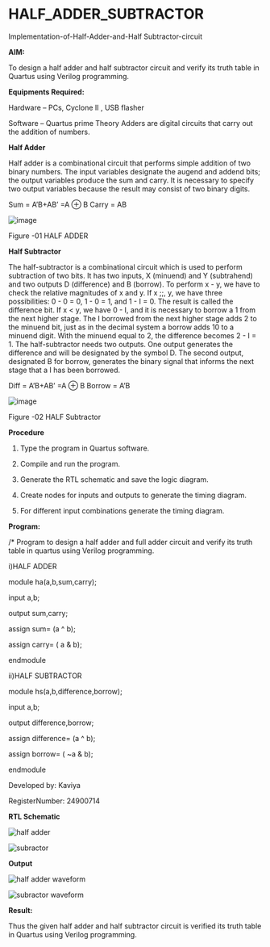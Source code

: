 # HALF_ADDER_SUBTRACTOR

Implementation-of-Half-Adder-and-Half Subtractor-circuit

**AIM:**

To design a half adder and half subtractor circuit and verify its truth table in Quartus using Verilog programming.

**Equipments Required:**

Hardware – PCs, Cyclone II , USB flasher 

Software – Quartus prime Theory Adders are digital circuits that carry out the addition of numbers.

**Half Adder**

Half adder is a combinational circuit that performs simple addition of two binary numbers. The input variables designate the augend and addend bits; the output variables produce the sum and carry. It is necessary to specify two output variables because the result may consist of two binary digits.

Sum = A’B+AB’ =A ⊕ B Carry = AB

![image](https://github.com/naavaneetha/HALF_ADDER_SUBTRACTOR/assets/154305477/bd4a0b2c-cdbc-4184-ab08-81578f121e1f)

Figure -01 HALF ADDER

**Half Subtractor**

The half-subtractor is a combinational circuit which is used to perform subtraction of two bits. It has two inputs, X (minuend) and Y (subtrahend) and two outputs D (difference) and B (borrow). To perform x - y, we have to check the relative magnitudes of x and y. If x ;;, y, we have three possibilities: 0 - 0 = 0, 1 - 0 = 1, and 1 - I = 0. The result is called the difference bit. If x < y, we have 0 - I, and it is necessary to borrow a 1 from the next higher stage. The I borrowed from the next higher stage adds 2 to the minuend bit, just as in the decimal system a borrow adds 10 to a minuend digit. With the minuend equal to 2, the difference becomes 2 - I = 1. The half-subtractor needs two outputs. One output generates the difference and will be designated by the symbol D. The second output, designated B for borrow, generates the binary signal that informs the next stage that a I has been borrowed. 

Diff = A’B+AB’ =A ⊕ B
Borrow = A’B

 ![image](https://github.com/naavaneetha/HALF_ADDER_SUBTRACTOR/assets/154305477/d76b099c-513f-4e7c-843a-e2fd028a531a)

Figure -02 HALF Subtractor


**Procedure**

1.	Type the program in Quartus software.

2.	Compile and run the program.

3.	Generate the RTL schematic and save the logic diagram.

4.	Create nodes for inputs and outputs to generate the timing diagram.

5.	For different input combinations generate the timing diagram.


**Program:**

/* Program to design a half adder and full adder circuit and verify its truth table in quartus using Verilog programming.

i)HALF ADDER

module ha(a,b,sum,carry);

input a,b;

output sum,carry;

assign sum= (a ^ b);

assign carry= ( a & b);

endmodule

ii)HALF SUBTRACTOR

module hs(a,b,difference,borrow);

input a,b;

output difference,borrow;

assign difference= (a ^ b);

assign borrow= ( ~a & b);

endmodule


Developed by: Kaviya

RegisterNumber: 24900714

**RTL Schematic**

![half adder](https://github.com/user-attachments/assets/5deba570-6ec9-4aa3-8b80-98fa2b105f67)

![subractor](https://github.com/user-attachments/assets/3897c95f-ecb2-408f-b6d3-ae66f856e099)


**Output**

![half adder waveform](https://github.com/user-attachments/assets/dad190ad-2ea6-46f0-a845-c3b96688dac0)

![subractor waveform](https://github.com/user-attachments/assets/8e629f5e-9494-4d56-b779-ae1ec656b81f)


**Result:**

Thus the given half adder and half subtractor circuit is verified its truth table in Quartus using Verilog programming.
